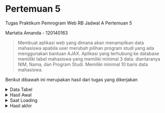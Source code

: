 # Pertemuan 5
Tugas Praktikum Pemrogram Web RB Jadwal A Pertemuan 5

Martatia Amanda - 120140163

> Membuat aplikasi web yang dimana akan menampilkan data mahasiswa apabila user merubah pilihan program studi
yang ada menggunakan bantuan AJAX.
> Aplikasi yang terhubung ke database memiliki tabel mahasiswa yang memiliki minimal 3 data.
diantaranya NIM, Nama, dan Program Studi.
> Memiliki minimal 10 baris data mahasiswa.

Berikut dibawah ini merupakan hasil dari tugas yang dikerjakan
<details>
<summary>Data Tabel</summary>

Data yang saya buat berjumlah 10 data mahasiswa

![Data Mahasiswa](src/data.png)
</details>

<details>
<summary>Hasil Awal</summary>

Data yang terlihat masih kosong karena belum memilih *option* yang ada

![Output1](src/output1.png)
</details>

<details>
<summary>Saat Loading</summary>

Tampilan ini saya buat agar pergantian data yang dipilih akan terlihat jelas

![Output2](src/output2.png)
</details>

<details>
<summary>Hasil akhir</summary>

Data yang terlihat akan sesuai dengan yang dipilih

![Output3](src/output3.png)
</details>
